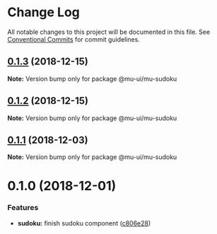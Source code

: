 # Change Log

All notable changes to this project will be documented in this file.
See [Conventional Commits](https://conventionalcommits.org) for commit guidelines.

## [0.1.3](https://github.com/mu-ui/mu-ui/compare/@mu-ui/mu-sudoku@0.1.2...@mu-ui/mu-sudoku@0.1.3) (2018-12-15)

**Note:** Version bump only for package @mu-ui/mu-sudoku





## [0.1.2](https://github.com/mu-ui/mu-ui/compare/@mu-ui/mu-sudoku@0.1.1...@mu-ui/mu-sudoku@0.1.2) (2018-12-15)

**Note:** Version bump only for package @mu-ui/mu-sudoku





## [0.1.1](https://github.com/mu-ui/mu-ui/compare/@mu-ui/mu-sudoku@0.1.0...@mu-ui/mu-sudoku@0.1.1) (2018-12-03)

**Note:** Version bump only for package @mu-ui/mu-sudoku





# 0.1.0 (2018-12-01)


### Features

* **sudoku:** finish sudoku component ([c806e28](https://github.com/mu-ui/mu-ui/commit/c806e28))
